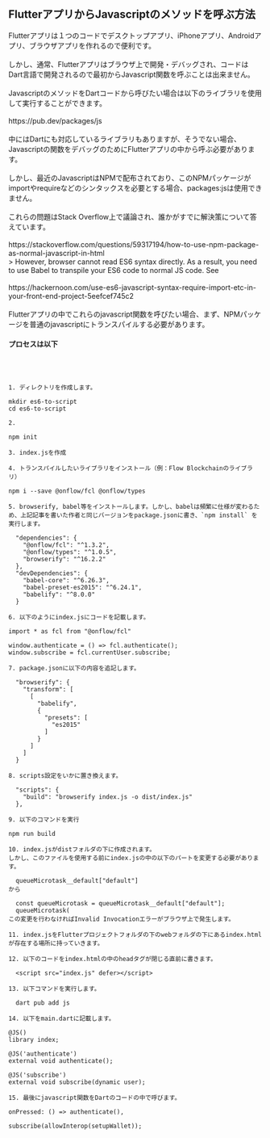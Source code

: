 <h2>FlutterアプリからJavascriptのメソッドを呼ぶ方法</h2>
Flutterアプリは１つのコードでデスクトップアプリ、iPhoneアプリ、Androidアプリ、ブラウザアプリを作れるので便利です。<br><br>
しかし、通常、Flutterアプリはブラウザ上で開発・デバッグされ、コードはDart言語で開発されるので最初からJavascript関数を呼ぶことは出来ません。<br><br>
JavascriptのメソッドをDartコードから呼びたい場合は以下のライブラリを使用して実行することができます。<br><br>
https://pub.dev/packages/js
<br><br>
中にはDartにも対応しているライブラリもありますが、そうでない場合、Javascriptの関数をデバッグのためにFlutterアプリの中から呼ぶ必要があります。
<br><br>
しかし、最近のJavascriptはNPMで配布されており、このNPMパッケージがimportやrequireなどのシンタックスを必要とする場合、packages:jsは使用できません。
<br><br>
これらの問題はStack Overflow上で議論され、誰かがすでに解決策について答えています。
<br><br>
https://stackoverflow.com/questions/59317194/how-to-use-npm-package-as-normal-javascript-in-html
<br>
> However, browser cannot read ES6 syntax directly. As a result, you need to use Babel to transpile your ES6 code to normal JS code. See
<br><br>
https://hackernoon.com/use-es6-javascript-syntax-require-import-etc-in-your-front-end-project-5eefcef745c2
<br><br>
Flutterアプリの中でこれらのjavascript関数を呼びたい場合、まず、NPMパッケージを普通のjavascriptにトランスパイルする必要があります。
<h4>プロセスは以下</h4>
<br><br>

```
1. ディレクトリを作成します。

mkdir es6-to-script
cd es6-to-script

2.

npm init

3. index.jsを作成

4. トランスパイルしたいライブラリをインストール（例：Flow Blockchainのライブラリ）

npm i --save @onflow/fcl @onflow/types 

5. browserify, babel等をインストールします。しかし、babelは頻繁に仕様が変わるため、上記記事を書いた作者と同じバージョンをpackage.jsonに書き、`npm install` を実行します。

  "dependencies": {
    "@onflow/fcl": "^1.3.2",
    "@onflow/types": "^1.0.5",
    "browserify": "^16.2.2"
  },
  "devDependencies": {
    "babel-core": "^6.26.3",
    "babel-preset-es2015": "^6.24.1",
    "babelify": "^8.0.0"
  }

6. 以下のようにindex.jsにコードを記載します。

import * as fcl from "@onflow/fcl"

window.authenticate = () => fcl.authenticate();
window.subscribe = fcl.currentUser.subscribe;

7. package.jsonに以下の内容を追記します。

  "browserify": {
    "transform": [
      [
        "babelify",
        {
          "presets": [
            "es2015"
          ]
        }
      ]
    ]
  }

8. scripts設定をいかに置き換えます。

  "scripts": {
    "build": "browserify index.js -o dist/index.js"
  },

9. 以下のコマンドを実行

npm run build

10. index.jsがdistフォルダの下に作成されます。
しかし、このファイルを使用する前にindex.jsの中の以下のパートを変更する必要があります。

  queueMicrotask__default["default"]
から

  const queueMicrotask = queueMicrotask__default["default"];
  queueMicrotask(
この変更を行わなければInvalid Invocationエラーがブラウザ上で発生します。

11. index.jsをFlutterプロジェクトフォルダの下のwebフォルダの下にあるindex.htmlが存在する場所に持っていきます。

12. 以下のコードをindex.htmlの中のheadタグが閉じる直前に書きます。

  <script src="index.js" defer></script>

13. 以下コマンドを実行します。

  dart pub add js

14. 以下をmain.dartに記載します。

@JS()
library index;

@JS('authenticate')
external void authenticate();

@JS('subscribe')
external void subscribe(dynamic user);

15. 最後にjavascript関数をDartのコードの中で呼びます。

onPressed: () => authenticate(),

subscribe(allowInterop(setupWallet));
```

